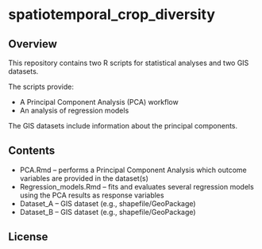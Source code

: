 # spatiotemporal_crop_diversity

## Overview

This repository contains two R scripts for statistical analyses and two GIS datasets. 

The scripts provide:

- A Principal Component Analysis (PCA) workflow
- An analysis of regression models

The GIS datasets include information about the principal components.

## Contents

- PCA.Rmd – performs a Principal Component Analysis which outcome variables are provided in the dataset(s)
- Regression_models.Rmd – fits and evaluates several regression models using the PCA results as response variables
- Dataset_A – GIS dataset (e.g., shapefile/GeoPackage)
- Dataset_B – GIS dataset (e.g., shapefile/GeoPackage)


## License

